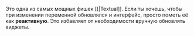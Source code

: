 Это одна из самых мощных фишек [[|Textual]]. Если ты хочешь, чтобы при изменении переменной обновлялся и интерфейс, просто пометь её как **реактивную**. Это избавляет от необходимости вручную обновлять виджеты.